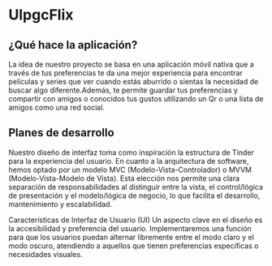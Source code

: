 # UlpgcFlix

## ¿Qué hace la aplicación?
La idea de nuestro proyecto se basa en una aplicación móvil nativa que a través de tus preferencias te da una mejor experiencia para encontrar películas y series que ver cuando estás aburrido
o sientas la necesidad de buscar algo diferente.Además, te permite guardar tus preferencias y compartir con amigos o conocidos tus gustos utilizando un Qr o una lista de amigos como una 
red social.

## Planes de desarrollo
Nuestro diseño de interfaz toma como inspiración la estructura de Tinder para la experiencia del usuario.
En cuanto a la arquitectura de software, hemos optado por un modelo MVC (Modelo-Vista-Controlador) o MVVM (Modelo-Vista-Modelo de Vista). Esta elección nos permite una clara separación de responsabilidades al distinguir entre la vista, el control/lógica de presentación y el modelo/lógica de negocio, lo que facilita el desarrollo, mantenimiento y escalabilidad.

Características de Interfaz de Usuario (UI)
Un aspecto clave en el diseño es la accesibilidad y preferencia del usuario. Implementaremos una función para que los usuarios puedan alternar libremente entre el modo claro y el modo oscuro, atendiendo a aquellos que tienen preferencias específicas o necesidades visuales.




